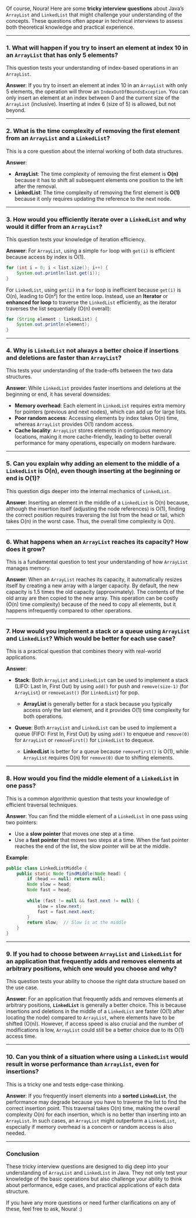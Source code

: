 Of course, Noura! Here are some **tricky interview questions** about Java’s `ArrayList` and `LinkedList` that might challenge your understanding of the concepts. These questions often appear in technical interviews to assess both theoretical knowledge and practical experience.

---

### 1. **What will happen if you try to insert an element at index 10 in an `ArrayList` that has only 5 elements?**

This question tests your understanding of index-based operations in an `ArrayList`.

**Answer**: 
If you try to insert an element at index 10 in an `ArrayList` with only 5 elements, the operation will throw an `IndexOutOfBoundsException`. You can only insert an element at an index between 0 and the current size of the `ArrayList` (inclusive). Inserting at index 6 (size of 5) is allowed, but not beyond.

---

### 2. **What is the time complexity of removing the first element from an `ArrayList` and a `LinkedList`?**

This is a core question about the internal working of both data structures.

**Answer**:
- **ArrayList**: The time complexity of removing the first element is **O(n)** because it has to shift all subsequent elements one position to the left after the removal.
- **LinkedList**: The time complexity of removing the first element is **O(1)** because it only requires updating the reference to the next node.

---

### 3. **How would you efficiently iterate over a `LinkedList` and why would it differ from an `ArrayList`?**

This question tests your knowledge of iteration efficiency.

**Answer**:
For `ArrayList`, using a simple `for` loop with `get(i)` is efficient because access by index is O(1). 

```java
for (int i = 0; i < list.size(); i++) {
    System.out.println(list.get(i));
}
```

For `LinkedList`, using `get(i)` in a `for` loop is inefficient because `get(i)` is O(n), leading to O(n²) for the entire loop. Instead, use an **Iterator** or **enhanced for loop** to traverse the `LinkedList` efficiently, as the iterator traverses the list sequentially (O(n) overall):

```java
for (String element : linkedList) {
    System.out.println(element);
}
```

---

### 4. **Why is `LinkedList` not always a better choice if insertions and deletions are faster than `ArrayList`?**

This tests your understanding of the trade-offs between the two data structures.

**Answer**:
While `LinkedList` provides faster insertions and deletions at the beginning or end, it has several downsides:
- **Memory overhead**: Each element in `LinkedList` requires extra memory for pointers (previous and next nodes), which can add up for large lists.
- **Poor random access**: Accessing elements by index takes O(n) time, whereas `ArrayList` provides O(1) random access.
- **Cache locality**: `ArrayList` stores elements in contiguous memory locations, making it more cache-friendly, leading to better overall performance for many operations, especially on modern hardware.

---

### 5. **Can you explain why adding an element to the middle of a `LinkedList` is O(n), even though inserting at the beginning or end is O(1)?**

This question digs deeper into the internal mechanics of `LinkedList`.

**Answer**:
Inserting an element in the middle of a `LinkedList` is O(n) because, although the insertion itself (adjusting the node references) is O(1), finding the correct position requires traversing the list from the head or tail, which takes O(n) in the worst case. Thus, the overall time complexity is O(n).

---

### 6. **What happens when an `ArrayList` reaches its capacity? How does it grow?**

This is a fundamental question to test your understanding of how `ArrayList` manages memory.

**Answer**:
When an `ArrayList` reaches its capacity, it automatically resizes itself by creating a new array with a larger capacity. By default, the new capacity is 1.5 times the old capacity (approximately). The contents of the old array are then copied to the new array. This operation can be costly (O(n) time complexity) because of the need to copy all elements, but it happens infrequently compared to other operations.

---

### 7. **How would you implement a stack or a queue using `ArrayList` and `LinkedList`? Which would be better for each use case?**

This is a practical question that combines theory with real-world applications.

**Answer**:
- **Stack**: Both `ArrayList` and `LinkedList` can be used to implement a stack (LIFO: Last In, First Out) by using `add()` for push and `remove(size-1)` (for `ArrayList`) or `removeLast()` (for `LinkedList`) for pop. 
  - **ArrayList** is generally better for a stack because you typically access only the last element, and it provides O(1) time complexity for both operations.

- **Queue**: Both `ArrayList` and `LinkedList` can be used to implement a queue (FIFO: First In, First Out) by using `add()` to enqueue and `remove(0)` for `ArrayList` or `removeFirst()` for `LinkedList` to dequeue.
  - **LinkedList** is better for a queue because `removeFirst()` is O(1), while `ArrayList` requires O(n) for `remove(0)` due to shifting elements.

---

### 8. **How would you find the middle element of a `LinkedList` in one pass?**

This is a common algorithmic question that tests your knowledge of efficient traversal techniques.

**Answer**:
You can find the middle element of a `LinkedList` in one pass using two pointers:
- Use a **slow pointer** that moves one step at a time.
- Use a **fast pointer** that moves two steps at a time.
When the fast pointer reaches the end of the list, the slow pointer will be at the middle.

**Example**:
```java
public class LinkedListMiddle {
    public static Node findMiddle(Node head) {
        if (head == null) return null;
        Node slow = head;
        Node fast = head;
        
        while (fast != null && fast.next != null) {
            slow = slow.next;
            fast = fast.next.next;
        }
        return slow;  // Slow is at the middle
    }
}
```

---

### 9. **If you had to choose between `ArrayList` and `LinkedList` for an application that frequently adds and removes elements at arbitrary positions, which one would you choose and why?**

This question tests your ability to choose the right data structure based on the use case.

**Answer**:
For an application that frequently adds and removes elements at arbitrary positions, **`LinkedList`** is generally a better choice. This is because insertions and deletions in the middle of a `LinkedList` are faster (O(1) after locating the node) compared to `ArrayList`, where elements have to be shifted (O(n)). However, if access speed is also crucial and the number of modifications is low, `ArrayList` could still be a better choice due to its O(1) access time.

---

### 10. **Can you think of a situation where using a `LinkedList` would result in worse performance than `ArrayList`, even for insertions?**

This is a tricky one and tests edge-case thinking.

**Answer**:
If you frequently insert elements into a **sorted `LinkedList`**, the performance may degrade because you have to traverse the list to find the correct insertion point. This traversal takes O(n) time, making the overall complexity O(n) for each insertion, which is no better than inserting into an `ArrayList`. In such cases, an `ArrayList` might outperform a `LinkedList`, especially if memory overhead is a concern or random access is also needed.

---

### Conclusion

These tricky interview questions are designed to dig deep into your understanding of `ArrayList` and `LinkedList` in Java. They not only test your knowledge of the basic operations but also challenge your ability to think about performance, edge cases, and practical applications of each data structure.

If you have any more questions or need further clarifications on any of these, feel free to ask, Noura! :)
